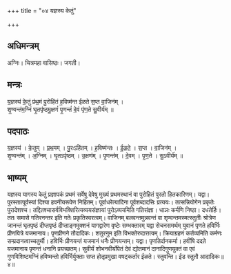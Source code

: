 +++
title = "०४ यज्ञस्य केतुं"

+++
## अधिमन्त्रम्
अग्निः। चित्रमहा वासिष्ठः। जगती।

## मन्त्रः
य॒ज्ञस्य॑ के॒तुं प्र॑थ॒मं पु॒रोहि॑तं ह॒विष्म॑न्त ईळते स॒प्त वा॒जिन॑म् ।  
शृ॒ण्वन्त॑म॒ग्निं घृ॒तपृ॑ष्ठमु॒क्षणं॑ पृ॒णन्तं॑ दे॒वं पृ॑ण॒ते सु॒वीर्य॑म् ॥

## पदपाठः
य॒ज्ञस्य॑ । के॒तुम् । प्र॒थ॒मम् । पु॒रःऽहि॑तम् । ह॒विष्म॑न्तः । ई॒ळ॒ते॒ । स॒प्त । वा॒जिन॑म् ।  
शृ॒ण्वन्त॑म् । अ॒ग्निम् । घृ॒तऽपृ॑ष्ठम् । उ॒क्षण॑म् । पृ॒णन्त॑म् । दे॒वम् । पृ॒ण॒ते । सु॒ऽवीर्य॑म् ॥

## भाष्यम्
यज्ञस्य यागस्य केतुं प्रज्ञापकं प्रथमं सर्वेषु देवेषु मुख्यं प्रथमस्थानं वा पुरोहितं पुरतो हितकारिणम्। यद्वा। पुरस्तात्पूर्वस्यां दिश्या हवनीयरूपेण निहितम्। पूर्वाधरेत्यादिना पूर्वशब्दादसिः प्रत्ययः। तत्सन्नियोगेन प्रकृतेः पुरादेशश्च। तद्दितश्चासर्वविभक्तिरित्यव्ययसंज्ञायां पुरोऽव्ययमिति गतिसंज्ञा। धाञः कर्मणि निष्ठा। दधतेर्हिः। ततः समासे गतिरनन्तर इति गतेः प्रकृतिस्वरत्वम्। वाजिनम् बलवन्तमुन्नवन्तं वा शृण्वन्तमस्मत्स्तुतीः श्रोत्रेण जानन्तं घृतपृष्ठं दीप्तपृष्ठं दीप्ताङ्गमुक्शनं यागद्वारेण वृष्टेः सम्भक्तारम् यद्वा सेचनसमर्थम् युवानं पृणते हविर्भिः प्रीणयित्रे यजमानाय। पृणप्रीणने तौदादिकः। शतुरनुम इति विभक्तेरुदात्तत्वम्। क्रियाग्रहणं कर्तव्यमिति कर्मणः सम्प्रदानत्वाच्चतुर्थी। हविर्भिः प्रीणयन्तं यजमानं धनैः प्रीणयन्तम्। यद्वा। पृणतिर्दानकर्मा। हवींषि ददते यजमानाय पृणन्तं धनानि प्रयच्छतम्। सुवीर्यं शोभनवीर्योपेतं देवं द्योतमानं दानादिगुणयुक्तं वा एवं गुणविशिष्टमग्निं हविष्मन्तो हविर्भिर्युक्ताः सप्त होतृप्रमुखा वषट्कर्तार ईळते। स्तुवन्ति। ईड स्तुतौ आदादिकः॥४॥